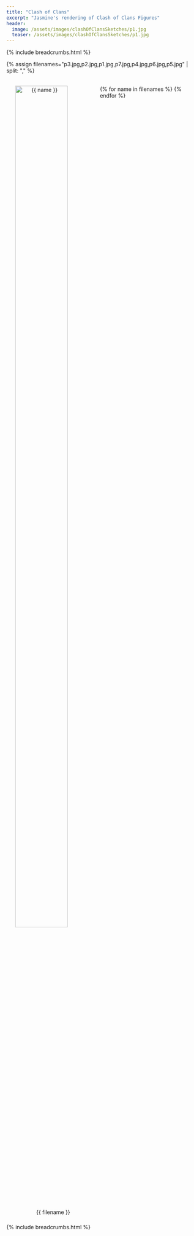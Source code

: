 ```yaml
---
title: "Clash of Clans"
excerpt: "Jasmine's rendering of Clash of Clans Figures"
header:
  image: /assets/images/clashOfClansSketches/p1.jpg
  teaser: /assets/images/clashOfClansSketches/p1.jpg
---
```


{% include breadcrumbs.html %}

<style>
   .image-gallery {overflow: auto; margin-left: -1%!important;}
  .image-gallery a {float: left; display: block; margin: 0 0 1% 1%; width: 48%; text-align: center; text-decoration: none!important;}
  .image-gallery a span {display: block; text-overflow: ellipsis; overflow: hidden; white-space: nowrap; padding: 3px 0;}
  .image-gallery a img {width: 75%; display: block;}
</style>
  
{% assign filenames="p3.jpg,p2.jpg,p1.jpg,p7.jpg,p4.jpg,p6.jpg,p5.jpg" | split: "," %}
 
<div class ="image-gallery">
<br>	
 {% for name in filenames %}
     <a href="{{ site.imagesurl }}{{"clashOfClansSketches/"}}{{ name }}">
	 <img src="{{site.imagesurl}}{{"clashOfClansSketches/"}}{{ name }} " alt="{{ name }}"/>
   	 <span>{{ filename }}</span>
    </a>
 {% endfor %}
<br>
</div>


{% include breadcrumbs.html %}

